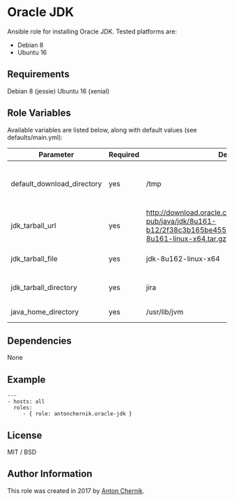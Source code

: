 Oracle JDK
=========

Ansible role for installing Oracle JDK. Tested platforms are:
* Debian 8
* Ubuntu 16

Requirements
------------

Debian 8 (jessie)
Ubuntu 16 (xenial)

Role Variables
--------------

Available variables are listed below, along with default values (see defaults/main.yml):

| Parameter | Required | Default | Choices | Comments |
| ------------- | ------------- | ------------- | ------------- | ------------- |
| default_download_directory | yes | /tmp | | Sets directory where files will be downloaded |
| jdk_tarball_url  | yes | http://download.oracle.com/otn-pub/java/jdk/8u161-b12/2f38c3b165be4555a1fa6e98c45e0808/jdk-8u161-linux-x64.tar.gz | | Sets Oracle JDK tarball url  |
| jdk_tarball_file | yes  | jdk-8u162-linux-x64 | | Sets Oracle JDK tarball file name |
| jdk_tarball_directory | yes  | jira | jdk1.8.0_162 | Sets Oracle JDK extract directory |
| java_home_directory | yes  | /usr/lib/jvm | | Sets path to JAVA_HOME |

Dependencies
------------

None

Example 
----------------
    ---
    - hosts: all
      roles:
         - { role: antonchernik.oracle-jdk }

License
-------

MIT / BSD

Author Information
------------------

This role was created in 2017 by [Anton Chernik](https://github.com/antonchernik).
